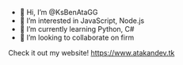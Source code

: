 - 👋 Hi, I’m @KsBenAtaGG
- 👀 I’m interested in JavaScript, Node.js
- 🌱 I’m currently learning Python, C#
- 💞️ I’m looking to collaborate on firm

Check it out my website!
https://www.atakandev.tk
